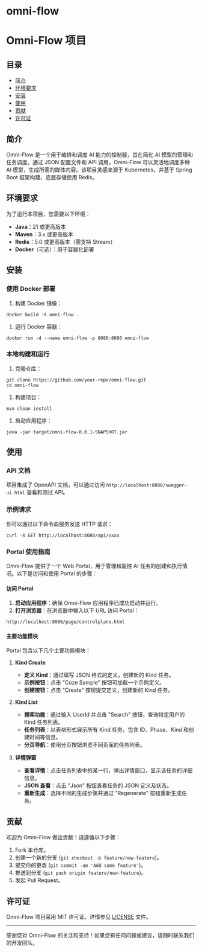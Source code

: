 # omni-flow

# Omni-Flow 项目

## 目录
- [简介](#简介)
- [环境要求](#环境要求)
- [安装](#安装)
- [使用](#使用)
- [贡献](#贡献)
- [许可证](#许可证)

## 简介
Omni-Flow 是一个用于编排和调度 AI 能力的控制器，旨在简化 AI 模型的管理和任务调度。通过 JSON 配置文件和 API 调用，Omni-Flow 可以灵活地调度多种 AI 模型，生成所需的媒体内容。该项目灵感来源于 Kubernetes，并基于 Spring Boot 框架构建，底层存储使用 Redis。

## 环境要求
为了运行本项目，您需要以下环境：
- **Java**：21 或更高版本
- **Maven**：3.x 或更高版本
- **Redis**：5.0 或更高版本（需支持 Stream）
- **Docker**（可选）：用于容器化部署

## 安装
### 使用 Docker 部署
1. 构建 Docker 镜像：

```shell
docker build -t omni-flow .
```

1. 运行 Docker 容器：

```shell
docker run -d --name omni-flow -p 8080:8080 omni-flow
```

### 本地构建和运行
1. 克隆仓库：

```shell
git clone https://github.com/your-repo/omni-flow.git
cd omni-flow
```

1. 构建项目：
```shell
mvn clean install
```

1. 启动应用程序：
```shell
java -jar target/omni-flow-0.0.1-SNAPSHOT.jar
```

## 使用
### API 文档
项目集成了 OpenAPI 文档，可以通过访问 `http://localhost:8080/swagger-ui.html` 查看和测试 API。

### 示例请求
你可以通过以下命令向服务发送 HTTP 请求：

```shell
curl -X GET http://localhost:8080/api/xxxx
```

### Portal 使用指南
Omni-Flow 提供了一个 Web Portal，用于管理和监控 AI 任务的创建和执行情况。以下是访问和使用 Portal 的步骤：

#### 访问 Portal
1. **启动应用程序**：确保 Omni-Flow 应用程序已成功启动并运行。
2. **打开浏览器**：在浏览器中输入以下 URL 访问 Portal：

```text
http://localhost:8080/page/controlplane.html
```

#### 主要功能模块
Portal 包含以下几个主要功能模块：

1. **Kind Create**
    - **定义 Kind**：通过填写 JSON 格式的定义，创建新的 Kind 任务。
    - **示例按钮**：点击 "Coze Sample" 按钮可加载一个示例定义。
    - **创建按钮**：点击 "Create" 按钮提交定义，创建新的 Kind 任务。

2. **Kind List**
    - **搜索功能**：通过输入 UserId 并点击 "Search" 按钮，查询特定用户的 Kind 任务列表。
    - **任务列表**：以表格形式展示所有 Kind 任务，包含 ID、Phase、Kind 和创建时间等信息。
    - **分页导航**：使用分页按钮浏览不同页面的任务列表。

3. **详情弹窗**
    - **查看详情**：点击任务列表中的某一行，弹出详情窗口，显示该任务的详细信息。
    - **JSON 查看**：点击 "Json" 按钮查看任务的 JSON 定义及状态。
    - **重新生成**：选择不同的生成步骤并通过 "Regenerate" 按钮重新生成任务。

## 贡献
欢迎为 Omni-Flow 做出贡献！请遵循以下步骤：
1. Fork 本仓库。
2. 创建一个新的分支 (`git checkout -b feature/new-feature`)。
3. 提交你的更改 (`git commit -am 'Add some feature'`)。
4. 推送到分支 (`git push origin feature/new-feature`)。
5. 发起 Pull Request。

## 许可证
Omni-Flow 项目采用 MIT 许可证。详情参见 [LICENSE](LICENSE) 文件。

---

感谢您对 Omni-Flow 的关注和支持！如果您有任何问题或建议，请随时联系我们的开发团队。